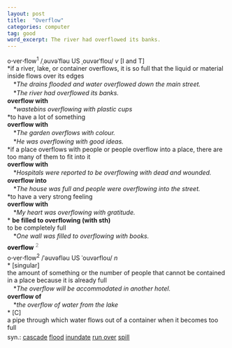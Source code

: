 ```yaml
---
layout: post
title:  "Overflow"
categories: computer
tag: good
word_excerpt: The river had overflowed its banks.
---
```

<DIV style="MARGIN: 0px 0px 5px">o<B>·</B>ver<B>·</B>flow<SUP>1</SUP> /ˌəuvəˈfləu US ˌouvərˈflou/ <I>v</I> [I and T] <BR>*if a river, lake, or container overflows, it is so full that the liquid or material inside flows over its edges<BR>　*<I>The drains flooded and water overflowed down the main street.</I><BR>　*<I>The river had overflowed its banks.</I><BR><B>overflow with</B><BR>　*<I>wastebins overflowing with plastic cups</I><BR>*to have a lot of something<BR><B>overflow with</B><BR>　*<I>The garden overflows with colour.</I><BR>　*<I>He was overflowing with good ideas.</I><BR>*if a place overflows with people or people overflow into a place, there are too many of them to fit into it<BR><B>overflow with</B><BR>　*<I>Hospitals were reported to be overflowing with dead and wounded.</I><BR><B>overflow into</B><BR>　*<I>The house was full and people were overflowing into the street.</I><BR>*to have a very strong feeling<BR><B>overflow with</B><BR>　*<I>My heart was overflowing with gratitude.</I><BR>* <B>be filled to overflowing (with sth)</B><BR>to be completely full<BR>　*<I>One wall was filled to overflowing with books.</I></DIV>
<DIV style="COLOR: #808080; MARGIN: 0px 0px 5px; LINE-HEIGHT: normal"><SPAN style="FONT-SIZE: 10.5pt; COLOR: #000000; LINE-HEIGHT: normal"><B>overflow</B></SPAN> <SUP style="FONT-SIZE: 83%; LINE-HEIGHT: normal">2</SUP> </DIV>
<DIV style="MARGIN: 0px 0px 5px">o<B>·</B>ver<B>·</B>flow<SUP>2</SUP> /ˈəuvəfləu US ˈouvərflou/ <I>n</I> <BR>* [singular] <BR>the amount of something or the number of people that cannot be contained in a place because it is already full<BR>　*<I>The overflow will be accommodated in another hotel.</I><BR><B>overflow of</B><BR>　*<I>the overflow of water from the lake</I><BR>* [C] <BR>a pipe through which water flows out of a container when it becomes too full</DIV>
<DIV style="MARGIN: 0px 0px 5px">
<DIV style="MARGIN: 4px 0px">syn.: <A href="dict://key.25D62D261B9B6943BE86B7DCF8F9D255/cascade"><U>cascade</U></A> <A href="dict://key.25D62D261B9B6943BE86B7DCF8F9D255/flood"><U>flood</U></A> <A href="dict://key.25D62D261B9B6943BE86B7DCF8F9D255/inundate"><U>inundate</U></A> <A href="dict://key.25D62D261B9B6943BE86B7DCF8F9D255/run%20over"><U>run over</U></A> <A href="dict://key.25D62D261B9B6943BE86B7DCF8F9D255/spill"><U>spill</U></A></DIV></DIV>
